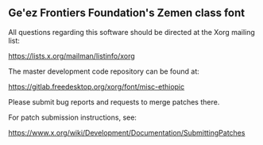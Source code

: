 Ge'ez Frontiers Foundation's Zemen class font
---------------------------------------------

All questions regarding this software should be directed at the
Xorg mailing list:

  https://lists.x.org/mailman/listinfo/xorg

The master development code repository can be found at:

  https://gitlab.freedesktop.org/xorg/font/misc-ethiopic

Please submit bug reports and requests to merge patches there.

For patch submission instructions, see:

  https://www.x.org/wiki/Development/Documentation/SubmittingPatches

